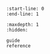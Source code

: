 ```{include} ../README.md
:start-line: 0
:end-line: 1
```

```{toctree}
:maxdepth: 1
:hidden:

guide
reference
```
